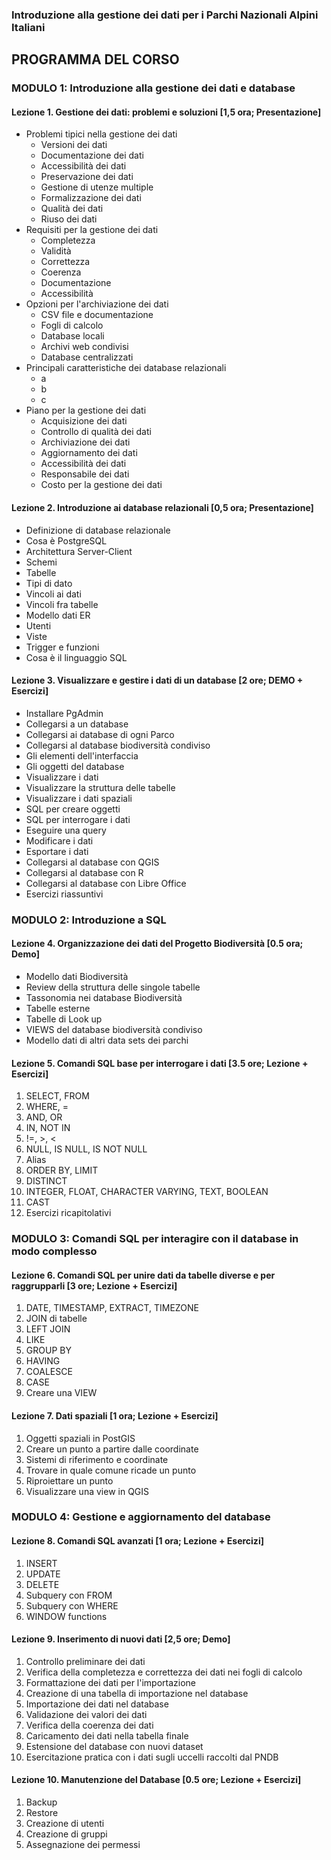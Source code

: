 ### Introduzione alla gestione dei dati per i Parchi Nazionali Alpini Italiani
## PROGRAMMA DEL CORSO

### MODULO 1: Introduzione alla gestione dei dati e database  

#### Lezione 1. Gestione dei dati: problemi e soluzioni [1,5 ora; Presentazione]
- Problemi tipici nella gestione dei dati
  - Versioni dei dati
  - Documentazione dei dati
  - Accessibilità dei dati
  - Preservazione dei dati
  - Gestione di utenze multiple
  - Formalizzazione dei dati
  - Qualità dei dati
  - Riuso dei dati
- Requisiti per la gestione dei dati
  - Completezza
  - Validità
  - Correttezza
  - Coerenza
  - Documentazione
  - Accessibilità
- Opzioni per l'archiviazione dei dati
  - CSV file e documentazione
  - Fogli di calcolo
  - Database locali
  - Archivi web condivisi
  - Database centralizzati
- Principali caratteristiche dei database relazionali
  - a
  - b
  - c
- Piano per la gestione dei dati
  - Acquisizione dei dati
  - Controllo di qualità dei dati
  - Archiviazione dei dati
  - Aggiornamento dei dati
  - Accessibilità dei dati
  - Responsabile dei dati
  - Costo per la gestione dei dati

#### Lezione 2. Introduzione ai database relazionali [0,5 ora; Presentazione]
- Definizione di database relazionale
- Cosa è PostgreSQL
- Architettura Server-Client
- Schemi
- Tabelle
- Tipi di dato
- Vincoli ai dati
- Vincoli fra tabelle
- Modello dati ER
- Utenti
- Viste
- Trigger e funzioni
- Cosa è il linguaggio SQL

#### Lezione 3. Visualizzare e gestire i dati di un database [2 ore; DEMO + Esercizi]
- Installare PgAdmin
- Collegarsi a un database
- Collegarsi ai database di ogni Parco
- Collegarsi al database biodiversità condiviso
- Gli elementi dell'interfaccia
- Gli oggetti del database
- Visualizzare i dati
- Visualizzare la struttura delle tabelle
- Visualizzare i dati spaziali
- SQL per creare oggetti
- SQL per interrogare i dati
- Eseguire una query
- Modificare i dati
- Esportare i dati
- Collegarsi al database con QGIS
- Collegarsi al database con R
- Collegarsi al database con Libre Office
- Esercizi riassuntivi

### MODULO 2: Introduzione a SQL

#### Lezione 4. Organizzazione dei dati del Progetto Biodiversità [0.5 ora; Demo]
- Modello dati Biodiversità
- Review della struttura delle singole tabelle
- Tassonomia nei database Biodiversità
- Tabelle esterne
- Tabelle di Look up
- VIEWS del database biodiversità condiviso
- Modello dati di altri data sets dei parchi

#### Lezione 5. Comandi SQL base per interrogare i dati [3.5 ore; Lezione + Esercizi]
1. SELECT, FROM
2. WHERE, =
3. AND, OR
4. IN, NOT IN
5. !=, >, <
6. NULL, IS NULL, IS NOT NULL
7. Alias
8. ORDER BY, LIMIT
9. DISTINCT
10. INTEGER, FLOAT, CHARACTER VARYING, TEXT, BOOLEAN
11. CAST
12. Esercizi ricapitolativi

### MODULO 3: Comandi SQL per interagire con il database in modo complesso

#### Lezione 6. Comandi SQL per unire dati da tabelle diverse e per raggrupparli [3 ore; Lezione + Esercizi]
1. DATE, TIMESTAMP, EXTRACT, TIMEZONE
2. JOIN di tabelle
3. LEFT JOIN
4. LIKE
5. GROUP BY
6. HAVING
7. COALESCE
8. CASE
9. Creare una VIEW

#### Lezione 7. Dati spaziali [1 ora; Lezione + Esercizi]
1. Oggetti spaziali in PostGIS
2. Creare un punto a partire dalle coordinate
3. Sistemi di riferimento e coordinate
4. Trovare in quale comune ricade un punto
5. Riproiettare un punto
6. Visualizzare una view in QGIS

### MODULO 4: Gestione e aggiornamento del database

#### Lezione 8. Comandi SQL avanzati [1 ora; Lezione + Esercizi]
1. INSERT
2. UPDATE
3. DELETE
4. Subquery con FROM
5. Subquery con WHERE
6. WINDOW functions

#### Lezione 9. Inserimento di nuovi dati [2,5 ore; Demo]
1. Controllo preliminare dei dati
2. Verifica della completezza e correttezza dei dati nei fogli di calcolo
3. Formattazione dei dati per l'importazione
4. Creazione di una tabella di importazione nel database
5. Importazione dei dati nel database
6. Validazione dei valori dei dati
7. Verifica della coerenza dei dati
8. Caricamento dei dati nella tabella finale
9. Estensione del database con nuovi dataset
10. Esercitazione pratica con i dati sugli uccelli raccolti dal PNDB

#### Lezione 10. Manutenzione del Database [0.5 ore; Lezione + Esercizi]
1. Backup
2. Restore
3. Creazione di utenti
4. Creazione di gruppi
5. Assegnazione dei permessi
